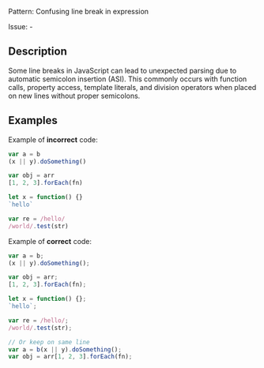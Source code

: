 Pattern: Confusing line break in expression

Issue: -

## Description

Some line breaks in JavaScript can lead to unexpected parsing due to automatic semicolon insertion (ASI). This commonly occurs with function calls, property access, template literals, and division operators when placed on new lines without proper semicolons.

## Examples

Example of **incorrect** code:
```javascript
var a = b
(x || y).doSomething()

var obj = arr
[1, 2, 3].forEach(fn)

let x = function() {}
`hello`

var re = /hello/
/world/.test(str)
```

Example of **correct** code:
```javascript
var a = b;
(x || y).doSomething();

var obj = arr;
[1, 2, 3].forEach(fn);

let x = function() {};
`hello`;

var re = /hello/;
/world/.test(str);

// Or keep on same line
var a = b(x || y).doSomething();
var obj = arr[1, 2, 3].forEach(fn);
```